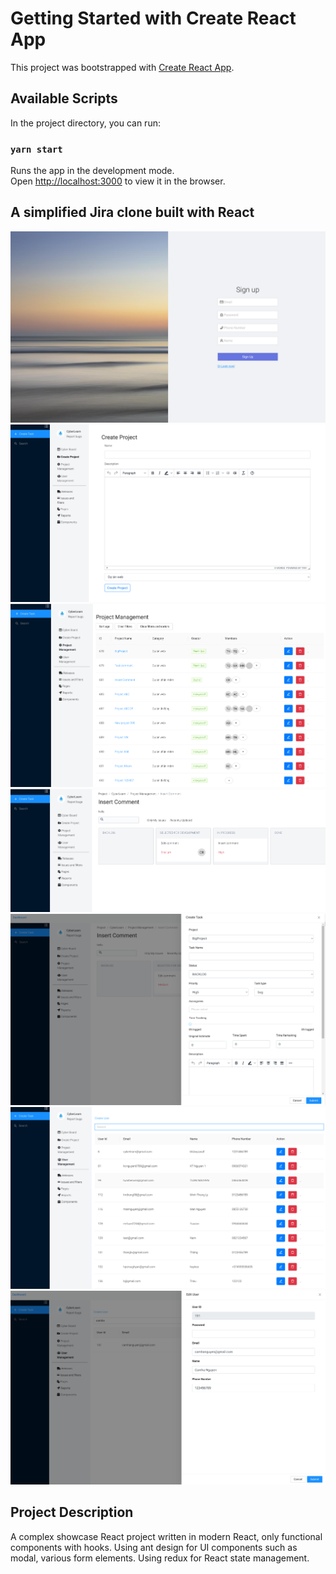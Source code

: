 # Getting Started with Create React App

This project was bootstrapped with [Create React App](https://github.com/facebook/create-react-app).

## Available Scripts

In the project directory, you can run:

### `yarn start`

Runs the app in the development mode.\
Open [http://localhost:3000](http://localhost:3000) to view it in the browser.

## A simplified Jira clone built with React

![project photo](signUp.png)
![project photo](createProject.png)
![project photo](projectManagement.png)
![project photo](projectDetail.png)
![project photo](createTask.png)
![project photo](user.png)
![project photo](editUser.png)

## Project Description

A complex showcase React project written in modern React, only functional components with hooks. Using ant design for UI components such as modal, various form elements. Using redux for React state management.
